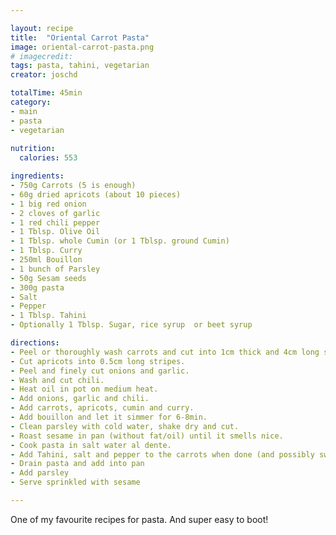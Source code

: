 ```yaml
---

layout: recipe
title:  "Oriental Carrot Pasta"
image: oriental-carrot-pasta.png
# imagecredit: 
tags: pasta, tahini, vegetarian
creator: joschd

totalTime: 45min
category: 
- main
- pasta
- vegetarian
  
nutrition:
  calories: 553

ingredients:
- 750g Carrots (5 is enough)
- 60g dried apricots (about 10 pieces)
- 1 big red onion
- 2 cloves of garlic
- 1 red chili pepper
- 1 Tblsp. Olive Oil
- 1 Tblsp. whole Cumin (or 1 Tblsp. ground Cumin)
- 1 Tblsp. Curry
- 250ml Bouillon
- 1 bunch of Parsley
- 50g Sesam seeds
- 300g pasta
- Salt
- Pepper
- 1 Tblsp. Tahini
- Optionally 1 Tblsp. Sugar, rice syrup  or beet syrup

directions:
- Peel or thoroughly wash carrots and cut into 1cm thick and 4cm long stripes.
- Cut apricots into 0.5cm long stripes.
- Peel and finely cut onions and garlic.
- Wash and cut chili.
- Heat oil in pot on medium heat. 
- Add onions, garlic and chili.
- Add carrots, apricots, cumin and curry.
- Add bouillon and let it simmer for 6-8min.
- Clean parsley with cold water, shake dry and cut.
- Roast sesame in pan (without fat/oil) until it smells nice.
- Cook pasta in salt water al dente.
- Add Tahini, salt and pepper to the carrots when done (and possibly sweetener)
- Drain pasta and add into pan
- Add parsley
- Serve sprinkled with sesame

---
```


One of my favourite recipes for pasta. And super easy to boot!